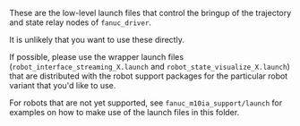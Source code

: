 These are the low-level launch files that control the bringup of the trajectory and state relay nodes of `fanuc_driver`.

It is unlikely that you want to use these directly.

If possible, please use the wrapper launch files (`robot_interface_streaming_X.launch` and `robot_state_visualize_X.launch`) that are distributed with the robot support packages for the particular robot variant that you'd like to use.

For robots that are not yet supported, see `fanuc_m10ia_support/launch` for examples on how to make use of the launch files in this folder.
